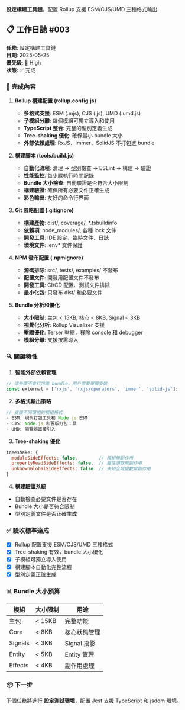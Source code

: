 **設定構建工具鏈**，配置 Rollup 支援 ESM/CJS/UMD 三種格式輸出

## 📋 工作日誌 #003

**任務**: 設定構建工具鏈  
**日期**: 2025-05-25  
**優先級**: 🔴 High  
**狀態**: ✅ 完成

### 🎯 完成內容

1. **Rollup 構建配置 (rollup.config.js)**
   - **多格式支援**: ESM (.mjs), CJS (.js), UMD (.umd.js)
   - **子模組分離**: 每個模組可獨立導入和使用
   - **TypeScript 整合**: 完整的型別定義生成
   - **Tree-shaking 優化**: 確保最小 bundle 大小
   - **外部依賴處理**: RxJS、Immer、SolidJS 不打包進 bundle

2. **構建腳本 (tools/build.js)**
   - **自動化流程**: 清理 → 型別檢查 → ESLint → 構建 → 驗證
   - **性能監控**: 每步驟執行時間記錄
   - **Bundle 大小檢查**: 自動驗證是否符合大小限制
   - **構建驗證**: 確保所有必要文件正確生成
   - **彩色輸出**: 友好的命令行界面

3. **Git 忽略配置 (.gitignore)**
   - **構建產物**: dist/, coverage/, *.tsbuildinfo
   - **依賴項**: node_modules/, 各種 lock 文件
   - **開發工具**: IDE 設定、臨時文件、日誌
   - **環境文件**: .env* 文件保護

4. **NPM 發布配置 (.npmignore)**
   - **源碼排除**: src/, tests/, examples/ 不發布
   - **配置文件**: 開發用配置文件不發布
   - **開發工具**: CI/CD 配置、測試文件排除
   - **最小化包**: 只發布 dist/ 和必要文件

5. **Bundle 分析和優化**
   - **大小限制**: 主包 < 15KB, 核心 < 8KB, Signal < 3KB
   - **視覺化分析**: Rollup Visualizer 支援
   - **壓縮優化**: Terser 壓縮，移除 console 和 debugger
   - **模組分離**: 支援按需導入

### 🔍 關鍵特性

1. **智能外部依賴管理**
```javascript
// 這些庫不會打包進 bundle，用戶需要單獨安裝
const external = ['rxjs', 'rxjs/operators', 'immer', 'solid-js'];
```

2. **多格式輸出策略**
```javascript
// 支援不同環境的模組格式
- ESM: 現代打包工具和 Node.js ESM
- CJS: Node.js 和舊版打包工具  
- UMD: 瀏覽器直接引入
```

3. **Tree-shaking 優化**
```javascript
treeshake: {
  moduleSideEffects: false,        // 模組無副作用
  propertyReadSideEffects: false,  // 屬性讀取無副作用
  unknownGlobalSideEffects: false  // 未知全域變數無副作用
}
```

4. **構建驗證系統**
- 自動檢查必要文件是否存在
- Bundle 大小是否符合限制
- 型別定義文件是否正確生成

### ✅ 驗收標準達成

- [x] Rollup 配置支援 ESM/CJS/UMD 三種格式
- [x] Tree-shaking 有效，bundle 大小優化
- [x] 子模組可獨立導入使用
- [x] 構建腳本自動化完整流程
- [x] 型別定義正確生成

### 📊 Bundle 大小預算

| 模組 | 大小限制 | 用途 |
|------|---------|------|
| 主包 | < 15KB | 完整功能 |
| Core | < 8KB | 核心狀態管理 |
| Signals | < 3KB | Signal 投影 |
| Entity | < 5KB | Entity 管理 |
| Effects | < 4KB | 副作用處理 |

### 📦 下一步

下個任務將進行 **設定測試環境**，配置 Jest 支援 TypeScript 和 jsdom 環境。
